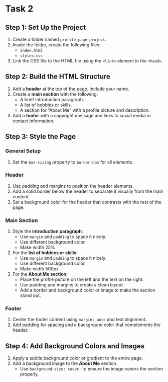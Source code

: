 # Task 2

## Step 1: Set Up the Project
1. Create a folder named `profile_page_project`.
2. Inside the folder, create the following files:
   - `index.html`
   - `styles.css`
3. Link the CSS file to the HTML file using the `<link>` element in the `<head>`.

## Step 2: Build the HTML Structure
1. Add a **header** at the top of the page. Include your name.
2. Create a **main section** with the following:
   - A brief introduction paragraph.
   - A list of hobbies or skills.
   - A section for “About Me” with a profile picture and description.
3. Add a **footer** with a copyright message and links to social media or contact information.

## Step 3: Style the Page

### General Setup
1. Set the `box-sizing` property to `border-box` for all elements.

### Header
1. Use padding and margins to position the header elements.
2. Add a solid border below the header to separate it visually from the main content.
3. Set a background color for the header that contrasts with the rest of the page.

### Main Section
1. Style the **introduction paragraph**:
   - Use `margin` and `padding` to space it nicely.
   - Use different background color.
   - Make width 25%
2. For the **list of hobbies or skills**:
   - Use `margin` and `padding` to space it nicely.
   - Use different background color.
   - Make width 500px
3. For the **About Me section**:
   - Place the profile picture on the left and the text on the right.
   - Use padding and margins to create a clean layout.
   - Add a border and background color or image to make the section stand out.

### Footer
1. Center the footer content using `margin: auto` and text alignment.
2. Add padding for spacing and a background color that complements the header.

## Step 4: Add Background Colors and Images
1. Apply a subtle background color or gradient to the entire page.
2. Add a background image to the **About Me** section.
   - Use `background-size: cover;` to ensure the image covers the section properly.
